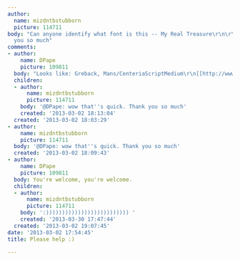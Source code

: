 ```yaml
---
author:
  name: mizdntbstubborn
  picture: 114711
body: "Can anyone identify what font is this -- My Real Treasure\r\n\r\n[img:sites/default/files/old-images/draft1_3713.png]\r\n\r\nThank
  you so much"
comments:
- author:
    name: DPape
    picture: 109811
  body: "Looks like: Greback, Mans/CenteriaScriptMedium\r\n[[http://www.mawns.com/wordpress/font/?font=centeria-script]][img:sites/default/files/old-images/myreal1_5683.jpg]"
  children:
  - author:
      name: mizdntbstubborn
      picture: 114711
    body: '@DPape: wow that''s quick. Thank you so much'
    created: '2013-03-02 18:13:04'
  created: '2013-03-02 18:03:29'
- author:
    name: mizdntbstubborn
    picture: 114711
  body: '@DPape: wow that''s quick. Thank you so much'
  created: '2013-03-02 18:09:43'
- author:
    name: DPape
    picture: 109811
  body: You're welcome, you're welcome.
  children:
  - author:
      name: mizdntbstubborn
      picture: 114711
    body: ':)))))))))))))))))))))))))) '
    created: '2013-03-30 17:47:44'
  created: '2013-03-02 19:07:45'
date: '2013-03-02 17:54:45'
title: Please help :)

---
```

